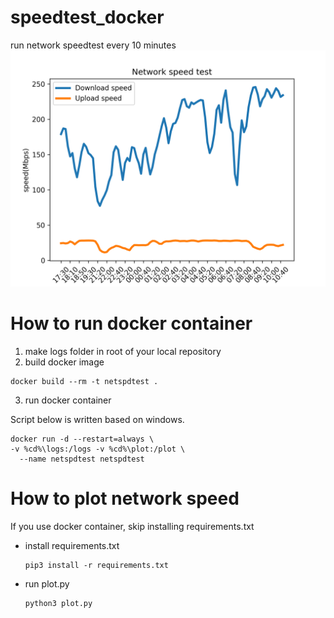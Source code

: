 # speedtest_docker
run network speedtest every 10 minutes
![image](./graph.png)
# How to run docker container
1. make logs folder in root of your local repository
1. build docker image
	
  ```shell
  docker build --rm -t netspdtest .
  ```
3. run docker container

  Script below is written based on windows. 
  ```shell
  docker run -d --restart=always \
  -v %cd%\logs:/logs -v %cd%\plot:/plot \
	--name netspdtest netspdtest
  ```

# How to plot network speed

If you use docker container, skip installing requirements.txt

- install requirements.txt

  ```shell
  pip3 install -r requirements.txt
  ```
- run plot.py
  
  ```shell
  python3 plot.py
  ```